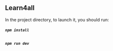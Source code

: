## Learn4all

In the project directory, to launch it, you should run:

##### `npm install`

##

##

##### `npm run dev`
